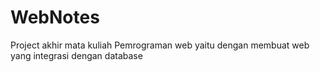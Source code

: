# WebNotes
Project akhir mata kuliah Pemrograman web yaitu dengan membuat web yang integrasi dengan database
